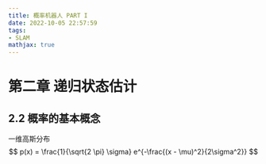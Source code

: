 ```yaml
---
title: 概率机器人 PART I
date: 2022-10-05 22:57:59
tags:
- SLAM
mathjax: true
---
```


# 第二章 递归状态估计
## 2.2 概率的基本概念

一维高斯分布
$$
p(x) = \frac{1}{\sqrt{2 \pi} \sigma} e^{-\frac{(x - \mu)^2}{2\sigma^2}}
$$
